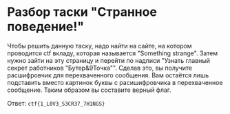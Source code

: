 # Разбор таски "Странное поведение!"

Чтобы решить данную таску, надо найти на сайте, на котором проводится ctf вкладу, которая называется "Something strange". Затем нужно зайти на эту страницу и перейти по надписи "Узнать главный секрет работников "Бутер&9Точка"". Сделав это, вы получите расшифровчик для перехваченного сообщения. Вам остаётся лишь подставить вместо картинок буквы с расишифровчика в перехваченное сообщение. Таким образом вы составите верный флаг.

Ответ: `ctf{1_L0V3_S3CR37_7H1NGS}`